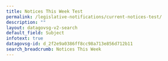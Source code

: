```yaml
---
title: Notices This Week Test
permalink: /legislative-notifications/current-notices-test/
description: ""
layout: datagovsg-v2-search
default_field: Subject
infotext: true
datagovsg-id: d_2f2e9a0386ff8cc98a713e856d712b11
search_breadcrumb: Notices This Week
---
```

